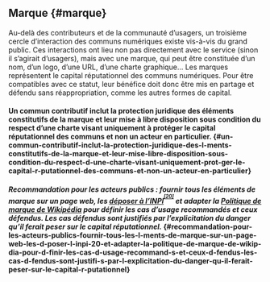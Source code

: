 ## Marque {#marque}

Au-delà des contributeurs et de la communauté d’usagers, un troisième cercle d’interaction des communs numériques existe vis-à-vis du grand public. Ces interactions ont lieu non pas directement avec le service (sinon il s’agirait d’usagers), mais avec une marque, qui peut être constituée d’un nom, d’un logo, d’une URL, d’une charte graphique… Les marques représentent le capital réputationnel des communs numériques. Pour être compatibles avec ce statut, leur bénéfice doit donc être mis en partage et défendu sans réappropriation, comme les autres formes de capital.

#### Un commun contributif inclut la protection juridique des éléments constitutifs de la marque et leur mise à libre disposition sous condition du respect d’une charte visant uniquement à protéger le capital réputationnel des communs et non un acteur en particulier. {#un-commun-contributif-inclut-la-protection-juridique-des-l-ments-constitutifs-de-la-marque-et-leur-mise-libre-disposition-sous-condition-du-respect-d-une-charte-visant-uniquement-prot-ger-le-capital-r-putationnel-des-communs-et-non-un-acteur-en-particulier}

#### _Recommandation pour les acteurs publics : fournir tous les éléments de marque sur un page web, les_ [_déposer à l’INPI_](https://www.inpi.fr/fr/services-et-prestations/depot-de-marque-en-ligne)_<sup><sup id="991785648511722-footnote-ref-19"><a href="#991785648511722-footnote-19">[20]</a></sup></sup> et adapter la_ [_Politique de marque de Wikipédia_](https://meta.wikimedia.org/w/index.php?title=Trademark_policy/fr&oldid=16765517#policy) _pour définir les cas d’usage recommandés et ceux défendus. Les cas défendus sont justifiés par l’explicitation du danger qu’il ferait peser sur le capital réputationnel._ {#recommandation-pour-les-acteurs-publics-fournir-tous-les-l-ments-de-marque-sur-un-page-web-les-d-poser-l-inpi-20-et-adapter-la-politique-de-marque-de-wikip-dia-pour-d-finir-les-cas-d-usage-recommand-s-et-ceux-d-fendus-les-cas-d-fendus-sont-justifi-s-par-l-explicitation-du-danger-qu-il-ferait-peser-sur-le-capital-r-putationnel}

[^20]: Ce dépôt n’est pas nécessaire pour protéger d’un dépôt concurrent dans la mesure où le service est disponible publiquement et que l’antériorité sera donc facile à démontrer. Ce dépôt dissuade les acteurs mal intentionnés, facilite le transfert de la propriété intellectuelle à une autre structure, et valorise la structure déposante qui a plus de chances de considérer le service comme un capital à entretenir.